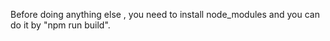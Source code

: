 Before doing anything else , you need to install node_modules and you can do it by "npm run build".
